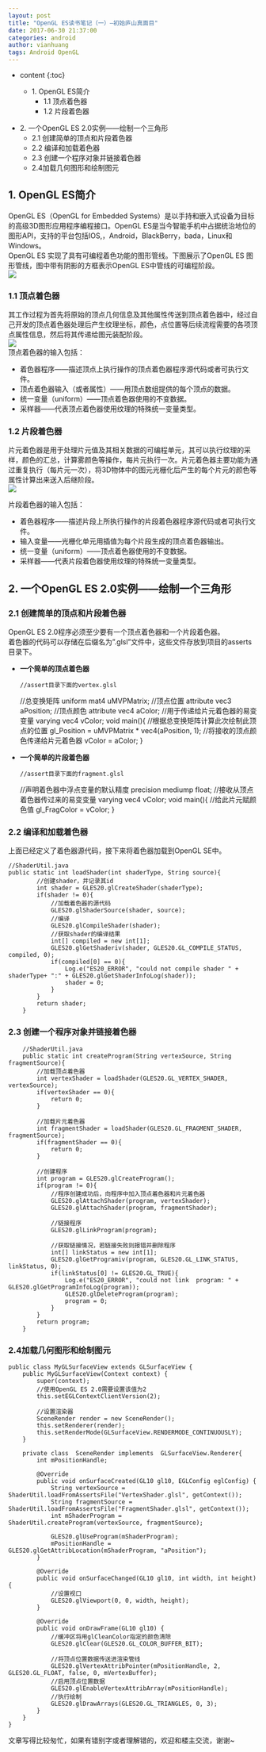 ```yaml
---
layout: post
title: "OpenGL ES读书笔记（一）—初始庐山真面目"
date: 2017-06-30 21:37:00
categories: android
author: vianhuang
tags: Android OpenGL
---
```


* content
{:toc}



  * 1\. OpenGL ES简介
    * 1.1 顶点着色器
    * 1.2 片段着色器
<!--more-->
  * 2\. 一个OpenGL ES 2.0实例——绘制一个三角形
    * 2.1 创建简单的顶点和片段着色器
    * 2.2 编译和加载着色器
    * 2.3 创建一个程序对象并链接着色器
    * 2.4加载几何图形和绘制图元

## 1\. OpenGL ES简介

OpenGL ES（OpenGL for Embedded Systems）是以手持和嵌入式设备为目标的高级3D图形应用程序编程接口。OpenGL
ES是当今智能手机中占据统治地位的图形API，支持的平台包括IOS,，Android，BlackBerry，bada，Linux和Windows。  
OpenGL ES 实现了具有可编程着色功能的图形管线。下图展示了OpenGL ES 图形管线，图中带有阴影的方框表示OpenGL ES中管线的可编程阶段。  
![](/image/OpenGL_ES_du_shu_bi_ji__yi__chu_shi_lu_shan_zhen_mian_mu/bed68d59028baaf5ddda621d0c9b196ca19901b2e072f4879772e2e7de2f5375)

### 1.1 顶点着色器

其工作过程为首先将原始的顶点几何信息及其他属性传送到顶点着色器中，经过自己开发的顶点着色器处理后产生纹理坐标，颜色，点位置等后续流程需要的各项顶点属性信息，然后将其传递给图元装配阶段。  
![](/image/OpenGL_ES_du_shu_bi_ji__yi__chu_shi_lu_shan_zhen_mian_mu/16559f7ffb43acd09b53c950b5e25d3dfd177eff12a5db8e66fe5895d23985da)  
顶点着色器的输入包括：

  * 着色器程序——描述顶点上执行操作的顶点着色器程序源代码或者可执行文件。
  * 顶点着色器输入（或者属性）——用顶点数组提供的每个顶点的数据。
  * 统一变量（uniform）——顶点着色器使用的不变数据。
  * 采样器——代表顶点着色器使用纹理的特殊统一变量类型。

### 1.2 片段着色器

片元着色器是用于处理片元值及其相关数据的可编程单元，其可以执行纹理的采样，颜色的汇总，计算雾颜色等操作，每片元执行一次。片元着色器主要功能为通过重复执行（每片元一次），将3D物体中的图元光栅化后产生的每个片元的颜色等属性计算出来送入后继阶段。  
![](/image/OpenGL_ES_du_shu_bi_ji__yi__chu_shi_lu_shan_zhen_mian_mu/c372fe09285e5b04a93c088f3ab80b8ce762925ad77ea65dbfbb10ea073cb819)

片段着色器的输入包括：

  * 着色器程序——描述片段上所执行操作的片段着色器程序源代码或者可执行文件。
  * 输入变量——光栅化单元用插值为每个片段生成的顶点着色器输出。
  * 统一变量（uniform）——顶点着色器使用的不变数据。
  * 采样器——代表片段着色器使用纹理的特殊统一变量类型。 

## 2\. 一个OpenGL ES 2.0实例——绘制一个三角形

### 2.1 创建简单的顶点和片段着色器

OpenGL ES 2.0程序必须至少要有一个顶点着色器和一个片段着色器。  
着色器的代码可以存储在后缀名为”.glsl”文件中，这些文件存放到项目的asserts目录下。

  * **一个简单的顶点着色器**
    
        //assert目录下面的vertex.glsl
    //总变换矩阵
    uniform mat4 uMVPMatrix;
    //顶点位置
    attribute vec3 aPosition;
    //顶点颜色
    attribute vec4 aColor;
    //用于传递给片元着色器的易变变量
    varying vec4 vColor;
    void main(){
      //根据总变换矩阵计算此次绘制此顶点的位置
      gl_Position = uMVPMatrix * vec4(aPosition, 1);
      //将接收的顶点颜色传递给片元着色器
      vColor = aColor;
    }
    

  * **一个简单的片段着色器**
    
        //assert目录下面的fragment.glsl
    //声明着色器中浮点变量的默认精度
    precision mediump float;
    //接收从顶点着色器传过来的易变变量
    varying vec4 vColor;
    void main(){
      //给此片元赋颜色值
      gl_FragColor = vColor;
    }
    

### 2.2 编译和加载着色器

上面已经定义了着色器源代码，接下来将着色器加载到OpenGL SE中。

    
    
    //ShaderUtil.java
    public static int loadShader(int shaderType, String source){
            //创建shader，并记录其id
            int shader = GLES20.glCreateShader(shaderType);
            if(shader != 0){
                //加载着色器的源代码
                GLES20.glShaderSource(shader, source);
                //编译
                GLES20.glCompileShader(shader);
                //获取shader的编译结果
                int[] compiled = new int[1];
                GLES20.glGetShaderiv(shader, GLES20.GL_COMPILE_STATUS, compiled, 0);
                if(compiled[0] == 0){
                    Log.e("ES20_ERROR", "could not compile shader " + shaderType+ ":" + GLES20.glGetShaderInfoLog(shader));
                    shader = 0;
                }
            }
            return shader;
        }
    

### 2.3 创建一个程序对象并链接着色器

    
    
        //ShaderUtil.java
        public static int createProgram(String vertexSource, String fragmentSource){
            //加载顶点着色器
            int vertexShader = loadShader(GLES20.GL_VERTEX_SHADER, vertexSource);
            if(vertexShader == 0){
                return 0;
            }
    
            //加载片元着色器
            int fragmentShader = loadShader(GLES20.GL_FRAGMENT_SHADER, fragmentSource);
            if(fragmentShader == 0){
                return 0;
            }
    
            //创建程序
            int program = GLES20.glCreateProgram();
            if(program != 0){
                //程序创建成功后，向程序中加入顶点着色器和片元着色器
                GLES20.glAttachShader(program, vertexShader);
                GLES20.glAttachShader(program, fragmentShader);
    
                //链接程序
                GLES20.glLinkProgram(program);
    
                //获取链接情况，若链接失败则报错并删除程序
                int[] linkStatus = new int[1];
                GLES20.glGetProgramiv(program, GLES20.GL_LINK_STATUS, linkStatus, 0);
                if(linkStatus[0] != GLES20.GL_TRUE){
                    Log.e("ES20_ERROR", "could not link  program: " + GLES20.glGetProgramInfoLog(program));
                    GLES20.glDeleteProgram(program);
                    program = 0;
                }
            }
            return program;
        }
    

### 2.4加载几何图形和绘制图元

    
    
    public class MyGLSurfaceView extends GLSurfaceView {
        public MyGLSurfaceView(Context context) {
            super(context);
            //使用OpenGL ES 2.0需要设置该值为2
            this.setEGLContextClientVersion(2);
    
            //设置渲染器
            SceneRender render = new SceneRender();
            this.setRenderer(render);
            this.setRenderMode(GLSurfaceView.RENDERMODE_CONTINUOUSLY);
        }
    
        private class  SceneRender implements  GLSurfaceView.Renderer{
            int mPositionHandle;
    
            @Override
            public void onSurfaceCreated(GL10 gl10, EGLConfig eglConfig) {
                String vertexSource = ShaderUtil.loadFromAssertsFile("VertexShader.glsl", getContext());
                String fragmentSource = ShaderUtil.loadFromAssertsFile("FragmentShader.glsl", getContext());
                int mShaderProgram = ShaderUtil.createProgram(vertexSource, fragmentSource);
    
                GLES20.glUseProgram(mShaderProgram);
                mPositionHandle = GLES20.glGetAttribLocation(mShaderProgram, "aPosition");
            }
    
            @Override
            public void onSurfaceChanged(GL10 gl10, int width, int height) {
                //设置视口
                GLES20.glViewport(0, 0, width, height);
            }
    
            @Override
            public void onDrawFrame(GL10 gl10) {
                //缓冲区将用glCleanColor指定的颜色清除
                GLES20.glClear(GLES20.GL_COLOR_BUFFER_BIT);
    
                //将顶点位置数据传送进渲染管线
                GLES20.glVertexAttribPointer(mPositionHandle, 2, GLES20.GL_FLOAT, false, 0, mVertexBuffer);
                //启用顶点位置数据
                GLES20.glEnableVertexAttribArray(mPositionHandle);
                //执行绘制
                GLES20.glDrawArrays(GLES20.GL_TRIANGLES, 0, 3);
            }
        }
    }
    

文章写得比较匆忙，如果有错别字或者理解错的，欢迎和楼主交流，谢谢~

